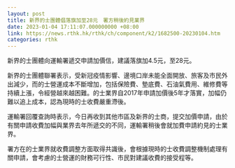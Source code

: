 ```yaml
---
layout: post
title: 新界的士團體倡落旗加至28元　署方稍後約見業界
date: 2023-01-04 17:11:07.000000000 +08:00
link: https://news.rthk.hk/rthk/ch/component/k2/1682500-20230104.htm
categories: rthk
---
```


新界的士團體向運輸署遞交申請加價信，建議落旗加4.5元，至28元。

新界的士團體聯署表示，受新冠疫情影響、邊境口岸未能全面開放、旅客及市民外出減少，而的士營運成本不斷增加，包括保險費、墊底費、石油氣費用、維修費等持續上漲，令經營越來越困難。的士業界自2017年申請加價後5年才落實，加幅仍難以追上成本，認為現時的士收費嚴重滯後。

運輸署回覆查詢時表示，今日再收到其他市區及新界的士商，提交加價申請，由於有關申請收費加幅與業界去年所遞交的不同，運輸署稍後會就加費申請約見的士業界。

署方在的士業界就收費調整方面取得共識後，會根據現時的士收費調整機制處理有關申請，會考慮的士營運的財務可行性、市民對建議收費的接受程等。
